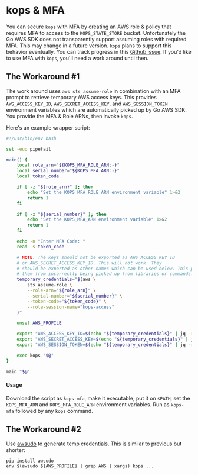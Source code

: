 # kops & MFA

You can secure `kops` with MFA by creating an AWS role & policy that requires MFA to access to the `KOPS_STATE_STORE` bucket. Unfortunately the Go AWS SDK does not transparently support assuming roles with required MFA. This may change in a future version. `kops` plans to support this behavior eventually. You can track progress in this [Github issue](https://github.com/kubernetes/kops/issues/226). If you'd like to use MFA with `kops`, you'll need a work around until then.

## The Workaround #1

The work around uses `aws sts assume-role` in combination with an MFA prompt to retrieve temporary AWS access keys. This provides `AWS_ACCESS_KEY_ID`, `AWS_SECRET_ACCESS_KEY`, and `AWS_SESSION_TOKEN` environment variables which are automatically picked up by Go AWS SDK. You provide the MFA & Role ARNs, then invoke `kops`.

Here's an example wrapper script:

```bash
#!/usr/bin/env bash

set -euo pipefail

main() {
	local role_arn="${KOPS_MFA_ROLE_ARN:-}"
	local serial_number="${KOPS_MFA_ARN:-}"
	local token_code

	if [ -z "${role_arn}" ]; then
		echo "Set the KOPS_MFA_ROLE_ARN environment variable" 1>&2
		return 1
	fi

	if [ -z "${serial_number}" ]; then
		echo "Set the KOPS_MFA_ARN environment variable" 1>&2
		return 1
	fi

	echo -n "Enter MFA Code: "
	read -s token_code

	# NOTE: The keys should not be exported as AWS_ACCESS_KEY_ID
	# or AWS_SECRET_ACCESS_KEY_ID. This will not work. They
	# should be exported as other names which can be used below. This prevents
	# them from incorrectly being picked up from libraries or commands.
	temporary_credentials="$(aws \
		sts assume-role \
		--role-arn="${role_arn}" \
		--serial-number="${serial_number}" \
		--token-code="${token_code}" \
		--role-session-name="kops-access"
	)"

	unset AWS_PROFILE

	export "AWS_ACCESS_KEY_ID=$(echo "${temporary_credentials}" | jq -re '.Credentials.AccessKeyId')"
	export "AWS_SECRET_ACCESS_KEY=$(echo "${temporary_credentials}" | jq -re '.Credentials.SecretAccessKey')"
	export "AWS_SESSION_TOKEN=$(echo "${temporary_credentials}" | jq -re '.Credentials.SessionToken')"

	exec kops "$@"
}

main "$@"
```

#### Usage

Download the script as `kops-mfa`, make it executable, put it on `$PATH`, set the `KOPS_MFA_ARN` and `KOPS_MFA_ROLE_ARN` environment variables. Run as `kops-mfa` followed by any `kops` command.


## The Workaround #2
Use [awsudo](https://github.com/makethunder/awsudo) to generate temp credentials. This is similar to previous but shorter:
```shell
pip install awsudo
env $(awsudo ${AWS_PROFILE} | grep AWS | xargs) kops ...
```
